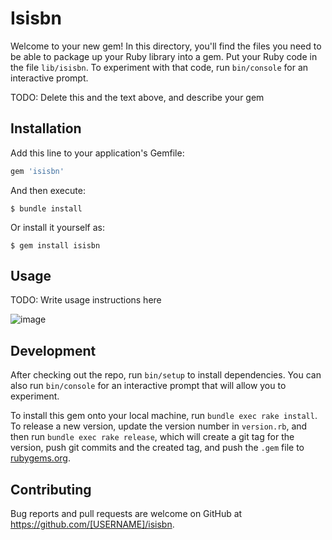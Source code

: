 # Isisbn

Welcome to your new gem! In this directory, you'll find the files you need to be able to package up your Ruby library into a gem. Put your Ruby code in the file `lib/isisbn`. To experiment with that code, run `bin/console` for an interactive prompt.

TODO: Delete this and the text above, and describe your gem

## Installation

Add this line to your application's Gemfile:

```ruby
gem 'isisbn'
```

And then execute:

    $ bundle install

Or install it yourself as:

    $ gem install isisbn

## Usage

TODO: Write usage instructions here

![image](https://user-images.githubusercontent.com/73401615/212487611-75707ae6-2a07-4a7e-8848-d2f2139eed14.png)


## Development

After checking out the repo, run `bin/setup` to install dependencies. You can also run `bin/console` for an interactive prompt that will allow you to experiment.

To install this gem onto your local machine, run `bundle exec rake install`. To release a new version, update the version number in `version.rb`, and then run `bundle exec rake release`, which will create a git tag for the version, push git commits and the created tag, and push the `.gem` file to [rubygems.org](https://rubygems.org).

## Contributing

Bug reports and pull requests are welcome on GitHub at https://github.com/[USERNAME]/isisbn.
